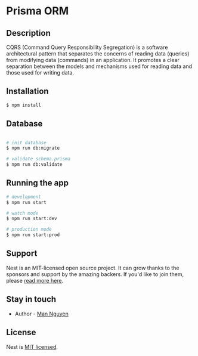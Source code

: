 # Prisma ORM
## Description

CQRS (Command Query Responsibility Segregation) is a software architectural pattern that separates the concerns of reading data (queries) from modifying data (commands) in an application. It promotes a clear separation between the models and mechanisms used for reading data and those used for writing data.


## Installation

```bash
$ npm install
```
## Database

```bash

# init database
$ npm run db:migrate

# validate schema.prisma
$ npm run db:validate

```

## Running the app

```bash
# development
$ npm run start

# watch mode
$ npm run start:dev

# production mode
$ npm run start:prod
```


## Support

Nest is an MIT-licensed open source project. It can grow thanks to the sponsors and support by the amazing backers. If you'd like to join them, please [read more here](https://docs.nestjs.com/support).

## Stay in touch

- Author - [Man Nguyen](https://www.linkedin.com/in/ly-minh-man-nguyen-204039147/)

## License

Nest is [MIT licensed](LICENSE).
